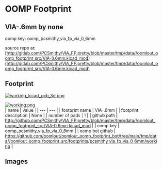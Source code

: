 # OOMP Footprint  
## VIA-.6mm  by none  
  
oomp key: oomp_pcsmithy_via_fp_via_0_6mm  
  
source repo at: [http://gitlab.com/PCSmithy/VIA_FP.pretty/blob/master/tmp/data//oomlout_oomp_footprint_src/VIA-0.6mm.kicad_mod](http://gitlab.com/PCSmithy/VIA_FP.pretty/blob/master/tmp/data//oomlout_oomp_footprint_src/VIA-0.6mm.kicad_mod)  
## Footprint  
  
[![working_kicad_pcb_3d.png](working_kicad_pcb_3d_600.png)](working_kicad_pcb_3d.png)  
  
[![working.png](working_600.png)](working.png)  
| name | value | 
| --- | --- | 
| footprint name | VIA-.6mm | 
| footprint description | None | 
| number of pads | 1 | 
| github path | http://github.com/PCSmithy/VIA_FP.pretty/blob/master/tmp/data//oomlout_oomp_footprint_src/VIA-0.6mm.kicad_mod | 
| oomp key | oomp_pcsmithy_via_fp_via_0_6mm | 
| oomp bot github | https://github.com/oomlout/oomlout_oomp_footprint_bot/tree/main/tmp/data//oomlout_oomp_footprint_src/footprints/pcsmithy_via_fp_via_0_6mm/working | 
## Images  
